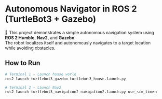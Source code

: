 # Autonomous Navigator in ROS 2 (TurtleBot3 + Gazebo)

🚀 This project demonstrates a simple autonomous navigation system using **ROS 2 Humble**, **Nav2**, and **Gazebo**.  
The robot localizes itself and autonomously navigates to a target location while avoiding obstacles.  

## How to Run
```bash
# Terminal 1 - Launch house world
ros2 launch turtlebot3_gazebo turtlebot3_house.launch.py

# Terminal 2 - Launch Nav2
ros2 launch turtlebot3_navigation2 navigation2.launch.py use_sim_time:=True
